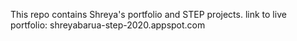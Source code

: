This repo contains Shreya's portfolio and STEP projects.
link to live portfolio: shreyabarua-step-2020.appspot.com 
